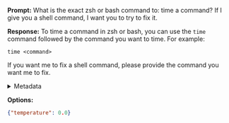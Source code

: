 **Prompt:**
What is the exact zsh or bash command to: time a command?
If I give you a shell command, I want you to try to fix it.

**Response:**
To time a command in zsh or bash, you can use the `time` command followed by the command you want to time. For example:

```
time <command>
```

If you want me to fix a shell command, please provide the command you want me to fix.

<details><summary>Metadata</summary>

- Duration: 2646 ms
- Datetime: 2023-08-06T15:05:32.334258
- Model: gpt-3.5-turbo-0613

</details>

**Options:**
```json
{"temperature": 0.0}
```

